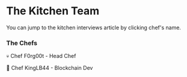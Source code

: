 # The Kitchen Team

You can jump to the kitchen interviews article by clicking chef's name.

### The Chefs

💀 Chef F0rg00t - Head Chef

👑 Chef KingLB44 - Blockchain Dev
